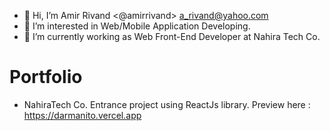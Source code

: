 - 👋 Hi, I’m Amir Rivand <@amirrivand> <a_rivand@yahoo.com>
- 👀 I’m interested in Web/Mobile Application Developing.
- 🌱 I’m currently working as Web Front-End Developer at Nahira Tech Co.

# Portfolio
- NahiraTech Co. Entrance project using ReactJs library.
  Preview here : https://darmanito.vercel.app
